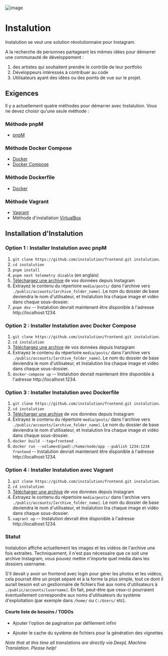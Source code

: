 ![image](https://user-images.githubusercontent.com/595446/177451446-55fcc030-04ec-4ed7-9a69-d5ccfc0b53d8.png)

# Instalution

Instalution se veut une solution révolutionnaire pour Instagram.

A la recherche de personnes partageant les mêmes idées pour démarrer une communauté de développement :

1) des artistes qui souhaitent prendre le contrôle de leur portfolio
2) Développeurs intéressés à contribuer au code
3) Utilisateurs ayant des idées ou des points de vue sur le projet.

## Exigences

Il y a actuellement quatre méthodes pour démarrer avec Instalution. Vous ne devez choisir qu'une seule méthode :

### Méthode pnpM

- [pnpM](https://pnpm.io/installation)

### Méthode Docker Compose

- [Docker](https://docs.docker.com/get-docker/)
- [Docker Compose](https://docs.docker.com/compose/install/)

### Méthode Dockerfile

- [Docker](https://docs.docker.com/get-docker/)

### Méthode Vagrant

- [Vagrant](https://vagrantup.com/)
- Méthode d'installation [VirtualBox](https://virtualbox.org/)

## Installation d'Instalution

### Option 1 : Installer Instalution avec pnpM
1) `git clone https://github.com/instalution/frontend.git instalution`.
2) `cd instalution`
3) `pnpm install`
4) `pnpm next telemetry disable` (en anglais)
5) [Téléchargez une archive](https://help.instagram.com/181231772500920) de vos données depuis Instagram
6) Extrayez le contenu du répertoire `media/posts/` dans l'archive vers `./public/accounts/[archive_folder_name]`. Le nom du dossier de base deviendra le nom d'utilisateur, et Instalution lira chaque image et vidéo dans chaque sous-dossier.
7) `pnpm dev` -- Instalution devrait maintenant être disponible à l'adresse http://localhost:1234.

### Option 2 : Installer Instalution avec Docker Compose
1) `git clone https://github.com/instalution/frontend.git instalution`.
2) `cd instalution`
3) [Téléchargez une archive](https://help.instagram.com/181231772500920) de vos données depuis Instagram
4) Extrayez le contenu du répertoire `media/posts/` dans l'archive vers `./public/accounts/[archive_folder_name]`. Le nom du dossier de base deviendra le nom d'utilisateur, et Instalution lira chaque image et vidéo dans chaque sous-dossier.
5) `docker-compose up` -- Instalution devrait maintenant être disponible à l'adresse http://localhost:1234.

### Option 3 : Installer Instalution avec Dockerfile

1) `git clone https://github.com/instalution/frontend.git instalution`.
2) `cd instalution`
3) [Télécharger une archive](https://help.instagram.com/181231772500920) de vos données depuis Instagram
4) Extrayez le contenu du répertoire `media/posts/` dans l'archive vers `./public/accounts/[archive_folder_name]`. Le nom du dossier de base deviendra le nom d'utilisateur, et Instalution lira chaque image et vidéo dans chaque sous-dossier.
5) `docker build --tag=frontend .`
6) `docker run --volume=$(pwd):/home/node/app --publish 1234:1234 frontend` -- Instalution devrait maintenant être disponible à l'adresse http://localhost:1234.

### Option 4 : Installer Instalution avec Vagrant
1) `git clone https://github.com/instalution/frontend.git instalution`.
2) `cd instalution`
3) [Télécharger une archive](https://help.instagram.com/181231772500920) de vos données depuis Instagram
4) Extrayez le contenu du répertoire `media/posts/` dans l'archive vers `./public/accounts/[archive_folder_name]`. Le nom du dossier de base deviendra le nom d'utilisateur, et Instalution lira chaque image et vidéo dans chaque sous-dossier.
5) `vagrant up` -- Instalution devrait être disponible à l'adresse http://localhost:1234.

### Statut

Instalution affiche actuellement les images et les vidéos de l'archive une fois extraites. Techniquement, il n'est pas nécessaire que ce soit une archive Instagram, vous pouvez mettre n'importe quel média dans les dossiers username.

S'il devait y avoir un frontend avec login pour gérer les photos et les vidéos, cela pourrait être un projet séparé et à la forme la plus simple, tout ce dont il aurait besoin est un gestionnaire de fichiers fixé aux noms d'utilisateurs à `./public/accounts/[username]`. En fait, peut-être que ceux-ci pourraient éventuellement correspondre aux noms d'utilisateurs du système d'exploitation (par exemple dans `/home/` ou `C:/Users/` etc).

#### Courte liste de besoins / TODOs

- Ajouter l'option de pagination par défilement infini

- Ajouter le cache du système de fichiers pour la génération des vignettes

*Note that at this time all translations are directly via DeepL Machine Translation. Please help!*
